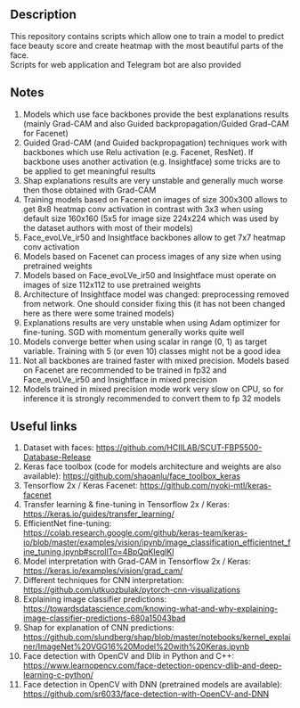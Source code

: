 ## Description
This repository contains scripts which allow one to train a model to predict face beauty score and 
create heatmap with the most beautiful parts of the face. <br>
Scripts for web application and Telegram bot are also provided


## Notes
1. Models which use face backbones provide the best explanations results 
(mainly Grad-CAM and also Guided backpropagation/Guided Grad-CAM for Facenet)
2. Guided Grad-CAM (and Guided backpropagation) techniques work with backbones which use Relu activation 
(e.g. Facenet, ResNet). If backbone uses another activation (e.g. Insightface) some tricks are to be
applied to get meaningful results
3. Shap explanations results are very unstable and generally much worse then those obtained with Grad-CAM
4. Training models based on Facenet on images of size 300x300 allows to get 8x8 heatmap conv activation 
in contrast with 3x3 when using default size 160x160 
(5x5 for image size 224x224 which was used by the dataset authors with most of their models)
5. Face_evoLVe_ir50 and Insightface backbones allow to get 7x7 heatmap conv activation
6. Models based on Facenet can process images of any size when using pretrained weights
7. Models based on Face_evoLVe_ir50 and Insightface must operate on images of size 112x112 to use pretrained 
weights
8. Architecture of Insightface model was changed: preprocessing removed from network. One should consider fixing this 
(it has not been changed here as there were some trained models)
9. Explanations results are very unstable when using Adam optimizer for fine-tuning. 
SGD with momentum generally works quite well 
10. Models converge better when using scalar in range (0, 1) as target variable. 
Training with 5 (or even 10) classes might not be a good idea
11. Not all backbones are trained faster with mixed precision. 
Models based on Facenet are recommended to be trained in fp32 and Face_evoLVe_ir50 and Insightface in mixed precision
11. Models trained in mixed precision mode work very slow on CPU, 
so for inference it is strongly recommended to convert them to fp 32 models

## Useful links
1. Dataset with faces: https://github.com/HCIILAB/SCUT-FBP5500-Database-Release
2. Keras face toolbox (code for models architecture and weights are also available): https://github.com/shaoanlu/face_toolbox_keras
3. Tensorflow 2x / Keras Facenet: https://github.com/nyoki-mtl/keras-facenet
4. Transfer learning & fine-tuning in Tensorflow 2x / Keras: https://keras.io/guides/transfer_learning/
5. EfficientNet fine-tuning: https://colab.research.google.com/github/keras-team/keras-io/blob/master/examples/vision/ipynb/image_classification_efficientnet_fine_tuning.ipynb#scrollTo=4BpQqKIeglKl
6. Model interpretation with Grad-CAM in Tensorflow 2x / Keras: https://keras.io/examples/vision/grad_cam/
7. Different techniques for CNN interpretation: https://github.com/utkuozbulak/pytorch-cnn-visualizations
8. Explaining image classifier predictions: https://towardsdatascience.com/knowing-what-and-why-explaining-image-classifier-predictions-680a15043bad
9. Shap for explanation of CNN predictions: https://github.com/slundberg/shap/blob/master/notebooks/kernel_explainer/ImageNet%20VGG16%20Model%20with%20Keras.ipynb
10. Face detection with OpenCV and Dlib in Python and C++: https://www.learnopencv.com/face-detection-opencv-dlib-and-deep-learning-c-python/
11. Face detection in OpenCV with DNN (pretrained models are available): https://github.com/sr6033/face-detection-with-OpenCV-and-DNN
